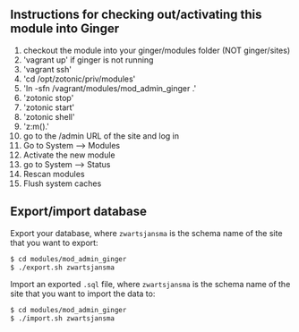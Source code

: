 Instructions for checking out/activating this module into Ginger
-----------------------------------------------------

1. checkout the module into your ginger/modules folder (NOT ginger/sites)
2. 'vagrant up' if ginger is not running
3. 'vagrant ssh'
4. 'cd /opt/zotonic/priv/modules'
5. 'ln -sfn /vagrant/modules/mod_admin_ginger .'
6. 'zotonic stop'
7. 'zotonic start'
8. 'zotonic shell'
9. 'z:m().'
10. go to the /admin URL of the site and log in
11. Go to System --> Modules
12. Activate the new module
13. go to System --> Status
14. Rescan modules
15. Flush system caches

Export/import database
----------------------

Export your database, where `zwartsjansma` is the schema name of the site
that you want to export:

```bash
$ cd modules/mod_admin_ginger
$ ./export.sh zwartsjansma
```
Import an exported `.sql` file, where `zwartsjansma` is the schema name of the
site that you want to import the data to:

```bash
$ cd modules/mod_admin_ginger
$ ./import.sh zwartsjansma
```